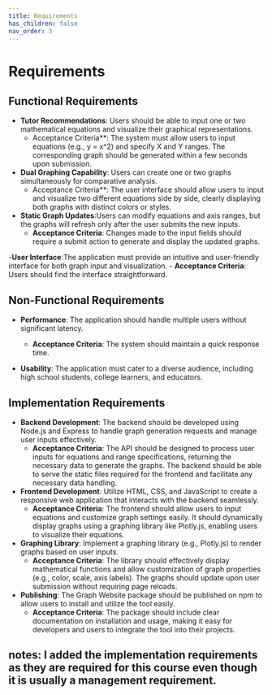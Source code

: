 ```yaml
---
title: Requirements
has_children: false
nav_order: 3
---
```


# Requirements

## Functional Requirements
- **Tutor Recommendations**: Users should be able to input one or two mathematical equations and visualize their graphical representations.
    - Acceptance Criteria**: The system must allow users to input equations (e.g., y = x^2) and specify X and Y ranges. The corresponding graph should be generated within a few seconds upon submission.
- **Dual Graphing Capability**: Users can create one or two graphs simultaneously for comparative analysis.
    - Acceptance Criteria**:  The user interface should allow users to input and visualize two different equations side by side, clearly displaying both graphs with distinct colors or styles.
- **Static Graph Updates**:Users can modify equations and axis ranges, but the graphs will refresh only after the user submits the new inputs.
    - **Acceptance Criteria**: Changes made to the input fields should require a submit action to generate and display the updated graphs.

-**User Interface**:The application must provide an intuitive and user-friendly interface for both graph input and visualization.
    - **Acceptance Criteria**:  Users should find the interface straightforward.

## Non-Functional Requirements
- **Performance**: The application should handle multiple users without significant latency.
    - **Acceptance Criteria**: The system should maintain a quick response time.

- **Usability**: The application must cater to a diverse audience, including high school students, college learners, and educators.
    

## Implementation Requirements

- **Backend Development**: The backend should be developed using Node.js and Express to handle graph generation requests and manage user inputs effectively.
    - **Acceptance Criteria**: The API should be designed to process user inputs for equations and range specifications, returning the necessary data to generate the graphs. The backend should be able to serve the static files required for the frontend and facilitate any necessary data handling.
- **Frontend Development**: Utilize HTML, CSS, and JavaScript to create a responsive web application that interacts with the backend seamlessly.
    - **Acceptance Criteria**: The frontend should allow users to input equations and customize graph settings easily. It should dynamically display graphs using a graphing library like Plotly.js, enabling users to visualize their equations.
- **Graphing Library**: Implement a graphing library (e.g., Plotly.js) to render graphs based on user inputs.
    - **Acceptance Criteria**: The library should effectively display mathematical functions and allow customization of graph properties (e.g., color, scale, axis labels). The graphs should update upon user submission without requiring page reloads.
- **Publishing**: The Graph Website package should be published on npm to allow users to install and utilize the tool easily.
    - **Acceptance Criteria**: The package should include clear documentation on installation and usage, making it easy for developers and users to integrate the tool into their projects.

## notes: I added the implementation requirements as they are required for this course even though it is usually a management requirement. 
